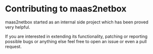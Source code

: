 # Contributing to maas2netbox
maas2netbox started as an internal side project which has been proved
very helpful.

If you are interested in extending its functionality, patching or
reporting possible bugs or anything else feel free to open an issue
or even a pull request.
